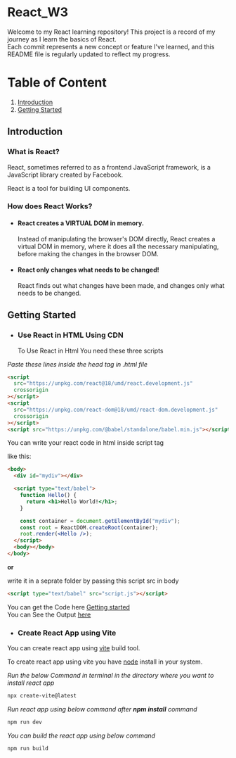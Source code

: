 # React_W3

Welcome to my React learning repository! This project is a record of my journey as I learn the basics of React.  
Each commit represents a new concept or feature I've learned, and this README file is regularly updated to reflect my progress.

# Table of Content

1. [Introduction](#introduction)
2. [Getting Started](#getting-started)

## Introduction

### What is React?

React, sometimes referred to as a frontend JavaScript framework, is a JavaScript library created by Facebook.

React is a tool for building UI components.

### How does React Works?

- #### React creates a VIRTUAL DOM in memory.
  Instead of manipulating the browser's DOM directly, React creates a virtual DOM in memory, where it does all the necessary manipulating, before making the changes in the browser DOM.
- #### React only changes what needs to be changed!
  React finds out what changes have been made, and changes only what needs to be changed.

## Getting Started

- ### Use React in HTML Using CDN

  To Use React in Html You need these three scripts

_Paste these lines inside the head tag in .html file_

```html
<script
  src="https://unpkg.com/react@18/umd/react.development.js"
  crossorigin
></script>
<script
  src="https://unpkg.com/react-dom@18/umd/react-dom.development.js"
  crossorigin
></script>
<script src="https://unpkg.com/@babel/standalone/babel.min.js"></script>
```

You can write your react code in html inside script tag

like this:

```html
<body>
  <div id="mydiv"></div>

  <script type="text/babel">
    function Hello() {
      return <h1>Hello World!</h1>;
    }

    const container = document.getElementById("mydiv");
    const root = ReactDOM.createRoot(container);
    root.render(<Hello />);
  </script>
  <body></body>
</body>
```

**or**

write it in a seprate folder by passing this script src in body

```html
<script type="text/babel" src="script.js"></script>
```

You can get the Code here [Getting started](./getting_started/)  
You can See the Output [here](https://varunthapa777.github.io/React_W3/getting_started/index.html)

- ### Create React App using Vite 

You can create react app using [vite](https://vitejs.dev/) build tool.

To create react app using vite you have [node](https://nodejs.org/en) install in your system.

*Run the below Command in terminal in the directory where you want to install react app*
```bash
npx create-vite@latest 
```

*Run react app using below command after **npm install** command*
```bash
npm run dev
```

*You can build the react app using below command*
```bash
npm run build
```
